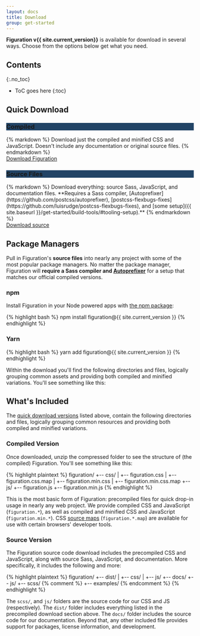 ```yaml
---
layout: docs
title: Download
group: get-started
---
```


**Figuration v{{ site.current_version}}** is available for download in several ways. Choose from the options below get what you need.

## Contents
{:.no_toc}

* ToC goes here
{:toc}

## Quick Download

<div data-cfw="equalize" data-cfw-equalize-target=".card-block">
  <div class="row mt-2" data-cfw="equalize" data-cfw-equalize-target=".card-footer">
    <div class="col-sm-6">
      <div class="card card-download">
        <h3 class="h4 card-header card-inverse" style="background-color: #246;">Compiled</h3>
        <div class="card-block">
{% markdown %}
Download just the compiled and minified CSS and JavaScript. Doesn't include any documentation or original source files.
{% endmarkdown %}
        </div>
        <div class="card-footer text-sm-center">
<a href="{{ site.download.dist }}" class="btn btn-info" onclick="ga('send', 'event', 'Get Started', 'Download', 'Download compiled {{ site.current_version }}');">Download Figuration</a>
        </div> <!-- /.card-footer -->
      </div> <!-- /.card -->
    </div>
    <div class="col-sm-6">
      <div class="card card-download">
        <h3 class="h4 card-header card-inverse" style="background-color: #246;">Source Files</h3>
        <div class="card-block">
{% markdown %}
Download everything: source Sass, JavaScript, and documentation files. **Requires a Sass compiler, [Autoprefixer](https://github.com/postcss/autoprefixer), [postcss-flexbugs-fixes](https://github.com/luisrudge/postcss-flexbugs-fixes), and [some setup]({{ site.baseurl }}/get-started/build-tools/#tooling-setup).**
{% endmarkdown %}
        </div>
        <div class="card-footer text-sm-center">
<a href="{{ site.download.source }}" class="btn" onclick="ga('send', 'event', 'Get Started', 'Download', 'Download source {{ site.current_version }}');">Download source</a>
        </div> <!-- /.card-footer -->
      </div> <!-- /.card -->
    </div>  <!-- /.col -->
  </div> <!-- /.row -->
</div>

## Package Managers

Pull in Figuration's **source files** into nearly any project with some of the most popular package managers. No matter the package manager, Figuration will **require a Sass compiler and [Autoprefixer](https://github.com/postcss/autoprefixer)** for a setup that matches our official compiled versions.

### npm

Install Figuration in your Node powered apps with [the npm package](https://www.npmjs.com/package/figuration):

{% highlight bash %}
npm install figuration@{{ site.current_version }}
{% endhighlight %}

### Yarn

{% highlight bash %}
yarn add figuration@{{ site.current_version }}
{% endhighlight %}

Within the download you'll find the following directories and files, logically grouping common assets and providing both compiled and minified variations. You'll see something like this:

## What's Included

The [quick download versions](#quick-download) listed above, contain the following directories and files, logically grouping common resources and providing both compiled and minified variations.

### Compiled Version

Once downloaded, unzip the compressed folder to see the structure of (the compiled) Figuration. You'll see something like this:

{% highlight plaintext %}
figuration/
+-- css/
|   +-- figuration.css
|   +-- figuration.css.map
|   +-- figuration.min.css
|   +-- figuration.min.css.map
+-- js/
    +-- figuration.js
    +-- figuration.min.js
{% endhighlight %}

This is the most basic form of Figuration: precompiled files for quick drop-in usage in nearly any web project. We provide compiled CSS and JavaScript (`figuration.*`), as well as compiled and minified CSS and JavaScript (`figuration.min.*`). CSS <a href="https://developers.google.com/web/tools/chrome-devtools/javascript/source-maps">source maps</a> (`figuration.*.map`) are available for use with certain browsers' developer tools.

### Source Version

The Figuration source code download includes the precompiled CSS and JavaScript, along with source Sass, JavaScript, and documentation. More specifically, it includes the following and more:

{% highlight plaintext %}
figuration/
+-- dist/
|   +-- css/
|   +-- js/
+-- docs/
+-- js/
+-- scss/
{% comment %}
    +-- examples/
{% endcomment %}
{% endhighlight %}

The `scss/`, and `js/` folders are the source code for our CSS and JS (respectively). The `dist/` folder includes everything listed in the precompiled download section above. The `docs/` folder includes the source code for our documentation. Beyond that, any other included file provides support for packages, license information, and development.
